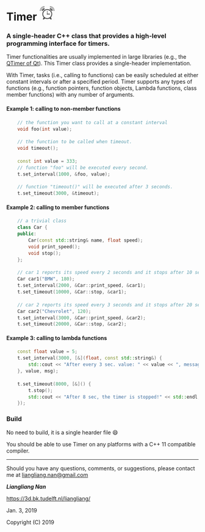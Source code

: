 # Timer <img src="timer.png" width="40">

### A single-header C++ class that provides a high-level programming interface for timers.

Timer functionalities are usually implemented in large libraries (e.g., the 
[QTimer of Qt](http://doc.qt.io/archives/qt-5.5/qtimer.html)). 
This Timer class provides a single-header implementation.

With Timer, tasks (i.e., calling to functions) can be easily scheduled at either 
constant intervals or after a specified period. Timer supports any types of 
functions (e.g., function pointers, function objects, Lambda functions, class member
functions) with any number of arguments.


#### Example 1: calling to non-member functions
```c++
    // the function you want to call at a constant interval
    void foo(int value);

    // the function to be called when timeout.
    void timeout();

    const int value = 333;
    // function "foo" will be executed every second.
    t.set_interval(1000, &foo, value);

    // function "timeout()" will be executed after 3 seconds.
    t.set_timeout(3000, &timeout);
```

#### Example 2: calling to member functions
```c++
    // a trivial class
    class Car {
    public:
        Car(const std::string& name, float speed);
        void print_speed();
        void stop();
    };

    // car 1 reports its speed every 2 seconds and it stops after 10 seconds
    Car car1("BMW", 180);
    t.set_interval(2000, &Car::print_speed, &car1);
    t.set_timeout(10000, &Car::stop, &car1);

    // car 2 reports its speed every 3 seconds and it stops after 20 seconds
    Car car2("Chevrolet", 120);
    t.set_interval(3000, &Car::print_speed, &car2);
    t.set_timeout(20000, &Car::stop, &car2);
```


#### Example 3: calling to lambda functions
```c++
    const float value = 5;
    t.set_interval(3000, [&](float, const std::string&) {
        std::cout << "After every 3 sec. value: " << value << ", message: " << msg << std::endl;
    }, value, msg);

    t.set_timeout(8000, [&]() {
        t.stop();
        std::cout << "After 8 sec, the timer is stopped!" << std::endl;
    });
```

### Build

No need to build, it is a single hearder file :smile:
 
You should be able to use Timer on any platforms with a C++ 11 compatible compiler.

---

Should you have any questions, comments, or suggestions, please contact me at liangliang.nan@gmail.com

**_Liangliang Nan_**

https://3d.bk.tudelft.nl/liangliang/

Jan. 3, 2019

Copyright (C) 2019

